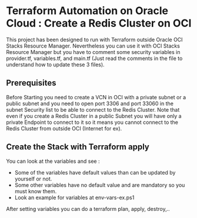 # Terraform Automation on Oracle Cloud : Create a Redis Cluster on OCI

This project has been designed to run with Terraform outside Oracle OCI Stacks Resource Manager. Nevertheless you can use it with OCI Stacks Resource Manager but you have to comment some security variables in provider.tf, variables.tf, and main.tf (Just read the comments in the file to understand how to update these 3 files).

## Prerequisites

Before Starting you need to create a VCN in OCI with a private subnet or a public subnet and you need to open port 3306 and port 33060 in the subnet Security list to be able to connect to the Redis Cluster. Note that even if you create a Redis Cluster in a public Subnet you will have only a private Endpoint to connect to it so it means you cannot connect to the Redis Cluster from outside OCI (Internet for ex).

## Create the Stack with Terraform apply

You can look at the variables and see : 
- Some of the variables have default values than can be updated by yourself or not.
- Some other variables have no default value and are mandatory so you must know them.
- Look an example for variables at env-vars-ex.ps1

After setting variables you can do a terraform plan, apply, destroy,..
